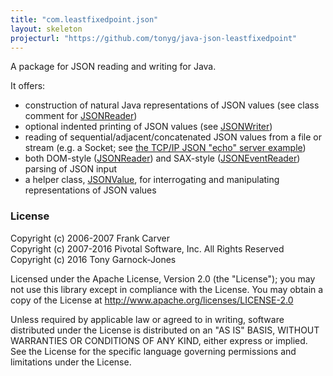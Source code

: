 ```yaml
---
title: "com.leastfixedpoint.json"
layout: skeleton
projecturl: "https://github.com/tonyg/java-json-leastfixedpoint"
---
```

A package for JSON reading and writing for Java.

It offers:

 - construction of natural Java representations of JSON values (see class comment for [JSONReader][])
 - optional indented printing of JSON values (see [JSONWriter][])
 - reading of sequential/adjacent/concatenated JSON values from a file or stream (e.g. a Socket; see [the TCP/IP JSON "echo" server example][example])
 - both DOM-style ([JSONReader][]) and SAX-style ([JSONEventReader][]) parsing of JSON input
 - a helper class, [JSONValue][], for interrogating and manipulating representations of JSON values

[JSONReader]: /doc/com/leastfixedpoint/json/JSONReader.html
[JSONwriter]: /doc/com/leastfixedpoint/json/JSONWriter.html
[example]: https://github.com/tonyg/java-json-leastfixedpoint/tree/master/examples/com/leastfixedpoint/json/examples/JSONEchoServer.java
[JSONEventReader]: /doc/com/leastfixedpoint/json/JSONEventReader.html
[JSONValue]: /doc/com/leastfixedpoint/json/JSONValue.html

### License

Copyright (c) 2006-2007 Frank Carver  
Copyright (c) 2007-2016 Pivotal Software, Inc. All Rights Reserved  
Copyright (c) 2016 Tony Garnock-Jones

Licensed under the Apache License, Version 2.0 (the "License");
you may not use this library except in compliance with the License.
You may obtain a copy of the License at <http://www.apache.org/licenses/LICENSE-2.0>

Unless required by applicable law or agreed to in writing, software
distributed under the License is distributed on an "AS IS" BASIS,
WITHOUT WARRANTIES OR CONDITIONS OF ANY KIND, either express or implied.
See the License for the specific language governing permissions and
limitations under the License.
